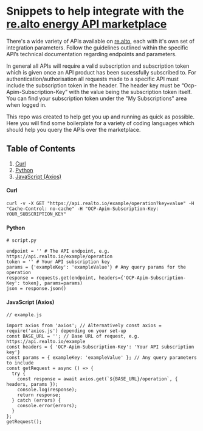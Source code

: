 # Snippets to help integrate with the [re.alto energy API marketplace](https://portal.realto.io)

There's a wide variety of APIs available on [re.alto](https://portal.realto.io), each with it's own set of integration parameters. Follow the guidelines outlined within the specific API’s technical documentation regarding endpoints and parameters. 

In general all APIs will require a valid subscription and subscription token which is given once an API product has been sucessfully subscribed to. For authentication/authorisation all requests made to a specific API must include the subscription token in the header. The header key must be “Ocp-Apim-Subscription-Key” with the value being the subscription token itself. You can find your subscription token under the "My Subscriptions" area when logged in.

This repo was created to help get you up and running as quick as possible. Here you will find some boilerplate for a variety of coding languages which should help you query the APIs over the marketplace.

## Table of Contents

1. [Curl](#curl)
2. [Python](#python)
3. [JavaScript (Axios)](#axios)

<a name="curl"></a>
####  Curl

```
curl -v -X GET "https://api.realto.io/example/operation?key=value" -H "Cache-Control: no-cache" -H "OCP-Apim-Subscription-Key: YOUR_SUBSCRIPTION_KEY"
```
<a name="python"></a>
####  Python

```
# script.py

endpoint = '' # The API endpoint, e.g. https://api.realto.io/example/operation
token = '' # Your API subscription key
params = {'exampleKey': 'exampleValue'} # Any query params for the operation
response = requests.get(endpoint, headers={'OCP-Apim-Subscription-Key': token}, params=params)
json = response.json()
```
<a name="axios"></a>
####  JavaScript (Axios)

```
// example.js

import axios from 'axios'; // Alternatively const axios = require('axios.js') depending on your set-up
const BASE_URL = ''; // Base URL of request, e.g. https://api.realto.io/example
const headers = { 'OCP-Apim-Subscription-Key': 'Your API subscription key'}
const params = { exampleKey: 'exampleValue' }; // Any query parameters to include
const getRequest = async () => {
  try {
	const response = await axios.get(`${BASE_URL}/operation`, { headers, params });
	console.log(response);
	return response;
  } catch (errors) {
    console.error(errors);
  }
};
getRequest();
```
